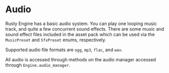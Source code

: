# Audio

Rusty Engine has a basic audio system. You can play one looping music track, and quite a few concurrent sound effects.  There are some music and sound effect files included in the asset pack which can be used via the `MusicPreset` and `SfxPreset` enums, respectively.

Supported audio file formats are `ogg`, `mp3`, `flac`, and `wav`.

All audio is accessed through methods on the audio manager accessed through `Engine.audio_manager`.
